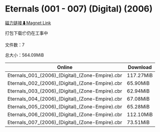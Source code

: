# Eternals (001 - 007) (Digital) (2006)

[磁力链接⬇Magnet Link](magnet:?xt=urn:btih:e7c3da445959c77c1dcfc45172e8d12ac371abc3&dn=Eternals%20%28001%20-%20007%29%20%28Digital%29%20%282006%29)

打包下载📦仍在工事中

文件数：7

总大小：564.09MiB

Online | Download
--- | ---
Eternals\_001\_(2006)\_(Digital)\_(Zone-Empire).cbr | 117.27MiB
Eternals\_002\_(2006)\_(Digital)\_(Zone-Empire).cbr | 65.90MiB
Eternals\_003\_(2006)\_(Digital)\_(Zone-Empire).cbr | 62.94MiB
Eternals\_004\_(2006)\_(Digital)\_(Zone-Empire).cbr | 67.08MiB
Eternals\_005\_(2006)\_(Digital)\_(Zone-Empire).cbr | 65.28MiB
Eternals\_006\_(2006)\_(Digital)\_(Zone-Empire).cbr | 112.10MiB
Eternals\_007\_(2006)\_(Digital)\_(Zone-Empire).cbr | 73.51MiB
